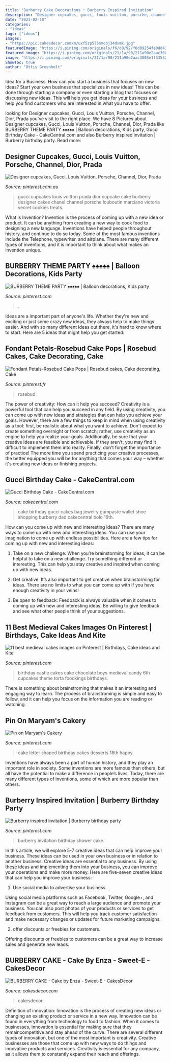 ```yaml
---
title: "Burberry Cake Decorations : Burberry Inspired Invitation"
description: "Designer cupcakes, gucci, louis vuitton, porsche, channel, dior, prada"
date: "2023-02-18"
categories:
- "ideas"
tags: ["ideas"]
images:
- "https://pic.cakesdecor.com/m/uxf5zp5l5nmcoj34dvmk.jpg"
featuredImage: "https://i.pinimg.com/originals/f6/d0/92/f6d09254fe0dd4132ee191fc3deb56b6.jpg"
featured_image: "https://i.pinimg.com/originals/21/1a/90/211a90e2aac3003e1f335329e4135604.jpg"
image: "https://i.pinimg.com/originals/21/1a/90/211a90e2aac3003e1f335329e4135604.jpg"
ShowToc: true
author: "Ottis Greenholt"
---
```



Idea for a Business: How can you start a business that focuses on new ideas?
Start your own business that specializes in new ideas! This can be done through starting a company or even starting a blog that focuses on discussing new ideas. This will help you get ideas for your business and help you find customers who are interested in what you have to offer.

	

		
looking for Designer cupcakes, Gucci, Louis Vuitton, Porsche, Channel, Dior, Prada you've visit to the right place. We have 8 Pictures about Designer cupcakes, Gucci, Louis Vuitton, Porsche, Channel, Dior, Prada like BURBERRY THEME PARTY ♠️♠️♠️♠️♠️ | Balloon decorations, Kids party, Gucci Birthday Cake - CakeCentral.com and also Burberry inspired invitation | Burberry birthday party. Read more:
		
    
## Designer Cupcakes, Gucci, Louis Vuitton, Porsche, Channel, Dior, Prada

<img loading=lazy src="https://i.pinimg.com/originals/76/db/df/76dbdf0ad378a5d4a475e29f540abda5.jpg" onerror="this.onerror=null;this.src='https://tse1.mm.bing.net/th?id=OIP.dM60OwP83F_Pb2rcFVEM0wHaHa&amp;pid=15.1';" alt="Designer cupcakes, Gucci, Louis Vuitton, Porsche, Channel, Dior, Prada">

_Source: pinterest.com.au_

>gucci cupcakes louis vuitton prada dior cupcake cake burberry designer cakes chanel channel porsche louboutin marciano victoria secret cookies treats. 

	

What is Invention?
Invention is the process of coming up with a new idea or product. It can be anything from creating a new way to cook food to designing a new language. Inventions have helped people throughout history, and continue to do so today. Some of the most famous inventions include the Telephone, typewriter, and airplane. There are many different types of inventions, and it is important to think about what makes an invention unique.

    
## BURBERRY THEME PARTY ♠️♠️♠️♠️♠️ | Balloon Decorations, Kids Party

<img loading=lazy src="https://i.pinimg.com/originals/21/1a/90/211a90e2aac3003e1f335329e4135604.jpg" onerror="this.onerror=null;this.src='https://tse3.mm.bing.net/th?id=OIP.Ti27lpV1ARxXg3oyEzNrTQHaGU&amp;pid=15.1';" alt="BURBERRY THEME PARTY ♠️♠️♠️♠️♠️ | Balloon decorations, Kids party">

_Source: pinterest.com_

>. 

	

Ideas are a important part of anyone's life. Whether they're new and exciting or just some crazy new ideas, they always help to make things easier. And with so many different ideas out there, it's hard to know where to start. Here are 5 ideas that might help you get started: 

    
## Fondant Petals-Rosebud Cake Pops | Rosebud Cakes, Cake Decorating, Cake

<img loading=lazy src="https://i.pinimg.com/originals/f6/d0/92/f6d09254fe0dd4132ee191fc3deb56b6.jpg" onerror="this.onerror=null;this.src='https://tse4.mm.bing.net/th?id=OIP.7_FQOEz93XUX2pIndfxWmQHaJ4&amp;pid=15.1';" alt="Fondant Petals-Rosebud Cake Pops | Rosebud cakes, Cake decorating, Cake">

_Source: pinterest.fr_

>rosebud. 

	

The power of creativity: How can it help you succeed?
Creativity is a powerful tool that can help you succeed in any field. By using creativity, you can come up with new ideas and strategies that can help you achieve your goals. However, there are a few things to keep in mind when using creativity as a tool: first, be realistic about what you want to achieve. Don't expect to create something overnight or from scratch; rather, use creativity as an engine to help you realize your goals. Additionally, be sure that your creative ideas are feasible and achievable. If they aren't, you may find it difficult to implement them into reality. Finally, don't forget the importance of practice! The more time you spend practicing your creative processes, the better equipped you will be for anything that comes your way – whether it's creating new ideas or finishing projects.

    
## Gucci Birthday Cake - CakeCentral.com

<img loading=lazy src="https://cdn001.cakecentral.com/gallery/2015/03/900_16563UOAp_gucci-birthday-cake.jpg" onerror="this.onerror=null;this.src='https://tse2.mm.bing.net/th?id=OIP.7Wnm0g37WBtwrjowiq2vdgHaHU&amp;pid=15.1';" alt="Gucci Birthday Cake - CakeCentral.com">

_Source: cakecentral.com_

>cake birthday gucci cakes bag jewelry gumpaste wallet shoe shopping burberry dad cakecentral bolo 16th. 

	

How can you come up with new and interesting ideas?
There are many ways to come up with new and interesting ideas. You can use your imagination to come up with endless possibilities. Here are a few tips for coming up with new and interesting ideas:
1. Take on a new challenge: When you’re brainstorming for ideas, it can be helpful to take on a new challenge. Try something different or interesting. This can help you stay creative and inspired when coming up with new ideas.

2. Get creative: It’s also important to get creative when brainstorming for ideas. There are no limits to what you can come up with if you have enough creativity in your veins!

3. Be open to feedback: Feedback is always valuable when it comes to coming up with new and interesting ideas. Be willing to give feedback and see what other people think of your suggestions.

    
## 11 Best Medieval Cakes Images On Pinterest | Birthdays, Cake Ideas And Kite

<img loading=lazy src="https://i.pinimg.com/736x/2b/08/96/2b0896c9ffcd409d847bbfae0f9285f8--birthdays-birthday-cakes.jpg" onerror="this.onerror=null;this.src='https://tse4.mm.bing.net/th?id=OIP.d27oDKWeJ6Q6j_ptH5SqlAHaJ4&amp;pid=15.1';" alt="11 best medieval cakes images on Pinterest | Birthdays, Cake ideas and Kite">

_Source: pinterest.com_

>birthday castle cakes cake chocolate boys medieval candy 6th cupcakes theme torta foodkings birthdays. 

	

There is something about brainstroming that makes it an interesting and engaging way to learn. The process of brainstroming is simple and easy to follow, and it can help you focus on the information you are reading or watching.

    
## Pin On Maryam&#039;s Cakery

<img loading=lazy src="https://i.pinimg.com/originals/9e/03/94/9e03944dda14c570456ffc331ee585d1.jpg" onerror="this.onerror=null;this.src='https://tse1.mm.bing.net/th?id=OIP.XsyF3zeJA_FhZIYtUZIrEQHaE3&amp;pid=15.1';" alt="Pin on Maryam&#039;s Cakery">

_Source: pinterest.com_

>cake letter shaped birthday cakes desserts 18th happy. 

	

Inventions have always been a part of human history, and they play an important role in society. Some inventions are more famous than others, but all have the potential to make a difference in people’s lives. Today, there are many different types of inventions, some of which are more popular than others.

    
## Burberry Inspired Invitation | Burberry Birthday Party

<img loading=lazy src="https://i.pinimg.com/originals/9b/a4/bf/9ba4bf2fcc31bb4876620318c267b560.jpg" onerror="this.onerror=null;this.src='https://tse4.mm.bing.net/th?id=OIP.d7ZXsycjG-T0dz2kcJmpDwHaJ6&amp;pid=15.1';" alt="Burberry inspired invitation | Burberry birthday party">

_Source: pinterest.com_

>burberry invitation birthday shower cake. 

	

In this article, we will explore 5-7 creative ideas that can help improve your business. These ideas can be used in your own business or in relation to another business.
Creative ideas are essential to any business. By using these ideas and implementing them into your business, you can improve your operations and make more money. Here are five-seven creative ideas that can help you improve your business:
1. Use social media to advertise your business.

Using social media platforms such as Facebook, Twitter, Google+, and Instagram can be a great way to reach a large audience and promote your business. You can also post photos of your products or services to get feedback from customers. This will help you track customer satisfaction and make necessary changes or updates for future marketing campaigns.

2. offer discounts or freebies for customers.

Offering discounts or freebies to customers can be a great way to increase sales and generate new leads.

    
## BURBERRY CAKE - Cake By Enza - Sweet-E - CakesDecor

<img loading=lazy src="https://pic.cakesdecor.com/m/uxf5zp5l5nmcoj34dvmk.jpg" onerror="this.onerror=null;this.src='https://tse3.mm.bing.net/th?id=OIP.zG_CdyEX_VCjV1-34dtCQwHaJ3&amp;pid=15.1';" alt="BURBERRY CAKE - Cake by Enza - Sweet-E - CakesDecor">

_Source: cakesdecor.com_

>cakesdecor. 

	

Definition of innovation:
Innovation is the process of creating new ideas or changing an existing product or service in a new way. Innovation can be found in everything from technology to food to fashion. When it comes to businesses, innovation is essential for making sure that they remaincompetitive and stay ahead of the curve. There are several different types of innovation, but one of the most important is creativity. Creative businesses are those that come up with new ways to do things and innovative products and services. Creativity is essential for any company, as it allows them to constantly expand their reach and offerings.

